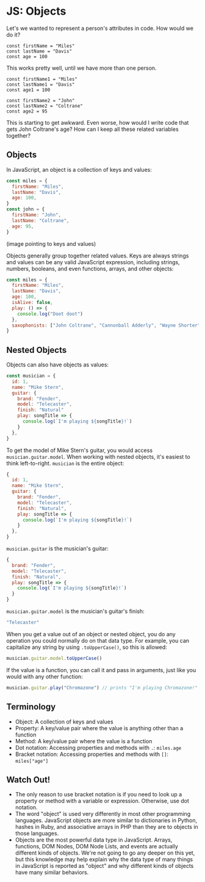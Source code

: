 # JS: Objects

Let's we wanted to represent a person's attributes in code. How would we do it?

```
const firstName = "Miles"
const lastName = "Davis"
const age = 100
```

This works pretty well, until we have more than one person.

```
const firstName1 = "Miles"
const lastName1 = "Davis"
const age1 = 100

const firstName2 = "John"
const lastName2 = "Coltrane"
const age2 = 95
```

This is starting to get awkward. Even worse, how would I write code that gets John Coltrane's age? How can I keep all these related variables together?

## Objects

In JavaScript, an object is a collection of keys and values:

```js
const miles = {
  firstName: "Miles",
  lastName: "Davis",
  age: 100,
}
const john = {
  firstName: "John",
  lastName: "Coltrane",
  age: 95,
}
```

(image pointing to keys and values)

Objects generally group together related values. Keys are always strings and values can be any valid JavaScript expression, including strings, numbers, booleans, and even functions, arrays, and other objects:

```js
const miles = {
  firstName: "Miles",
  lastName: "Davis",
  age: 100,
  isAlive: false,
  play: () => {
    console.log("Doot doot")
  },
  saxophonists: ["John Coltrane", "Cannonball Adderly", "Wayne Shorter"],
}
```

## Nested Objects

Objects can also have objects as values:

```js
const musician = {
  id: 1,
  name: "Mike Stern",
  guitar: {
    brand: "Fender",
    model: "Telecaster",
    finish: "Natural"
    play: songTitle => {
      console.log(`I'm playing ${songTitle}!`)
    }
  },
}
```

To get the model of Mike Stern's guitar, you would access `musician.guitar.model`. When working with nested objects, it's easiest to think left-to-right. `musician` is the entire object:

```js
{
  id: 1,
  name: "Mike Stern",
  guitar: {
    brand: "Fender",
    model: "Telecaster",
    finish: "Natural",
    play: songTitle => {
      console.log(`I'm playing ${songTitle}!`)
    }
  },
}
```

`musician.guitar` is the musician's guitar:

```js
{
  brand: "Fender",
  model: "Telecaster",
  finish: "Natural",
  play: songTitle => {
    console.log(`I'm playing ${songTitle}!`)
  }
}
```

`musician.guitar.model` is the musician's guitar's finish:

```js
"Telecaster"
```

When you get a value out of an object or nested object, you do any operation you could normally do on that data type. For example, you can capitalize any string by using `.toUpperCase()`, so this is allowed:

```js
musician.guitar.model.toUpperCase()
```

If the value is a function, you can call it and pass in arguments, just like you would with any other function:

```js
musician.guitar.play("Chromazone") // prints "I'm playing Chromazone!"
```

## Terminology

* Object: A collection of keys and values
* Property: A key/value pair where the value is anything other than a function
* Method: A key/value pair where the value is a function
* Dot notation: Accessing properties and methods with `.`: `miles.age`
* Bracket notation: Accessing properties and methods with `[]`: `miles["age"]`

## Watch Out!

* The only reason to use bracket notation is if you need to look up a property or method with a variable or expression. Otherwise, use dot notation.
* The word "object" is used very differently in most other programming languages. JavaScript objects are more similar to dictionaries in Python, hashes in Ruby, and associative arrays in PHP than they are to objects in those languages.
* Objects are the most powerful data type in JavaScript. Arrays, functions, DOM Nodes, DOM Node Lists, and events are actually different kinds of objects. We're not going to go any deeper on this yet, but this knowledge may help explain why the data type of many things in JavaScript is reported as "object" and why different kinds of objects have many similar behaviors.

